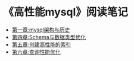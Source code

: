 
# 《高性能mysql》阅读笔记

* [第一章:mysql架构与历史](#第一章mysql架构与历史)
* [第四章:Schema与数据类型优化](#第四章schema与数据类型优化)
* [第五章:创建高性能的索引](#第五章创建高性能的索引)
* [第六章:查询性能优化](#第六章查询性能优化)
